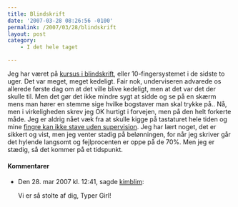 ```yaml
---
title: Blindskrift
date: '2007-03-28 08:26:56 -0100'
permalink: /2007/03/28/blindskrift
layout: post
category:
    - I det hele taget

---
```

Jeg har været på [kursus i blindskrift](http://www.informadanmark.dk/), eller 10-fingersystemet i de sidste to uger. Det var meget, meget kedeligt. Fair nok, underviseren advarede os allerede første dag om at det ville blive kedeligt, men at det var det der skulle til. Men det gør det ikke mindre sygt at sidde og se på en skærm mens man hører en stemme sige hvilke bogstaver man skal trykke på.. Nå, men i virkeligheden skrev jeg OK hurtigt i forvejen, men på den helt forkerte måde. Jeg er aldrig nået væk fra at skulle kigge på tastaturet hele tiden og mine [fingre kan ikke stave uden supervision](http://xoc.dk/2005/10/11/lader-som-om-der-er-gaaet-en-uge/). Jeg har lært noget, det er sikkert og vist, men jeg venter stadig på belønningen, for når jeg skriver går det hylende langsomt og fejlprocenten er oppe på de 70%. Men jeg er stædig, så det kommer på et tidspunkt.
<div class="vintage-comments">
<h4>Kommentarer </h4>
<ul class="vintage-comments-list"><li>
<p class="comment-meta">Den <time datetime="2007-03-28T12:41:05+02:00">28. mar 2007 kl.  12:41</time>, sagde <a href="http://kimblim.dk">kimblim</a>:</p>
<p>Vi er så stolte af dig, Typer Girl!</p>
</li>
</ul>
</div>
